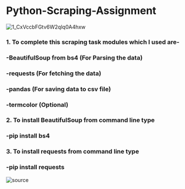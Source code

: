 # Python-Scraping-Assignment

![1_CxVccbFGtv6W2qlq0A4hxw](https://user-images.githubusercontent.com/68494604/115964366-cb779080-a541-11eb-99de-53305572a892.png)

### 1. To complete this scraping task modules which I used are-

### -BeautifulSoup from bs4 (For Parsing the data)

### -requests (For fetching the data)

### -pandas (For saving data to csv file)

### -termcolor (Optional)


### 2. To install BeautifulSoup from command line type 

### -pip install bs4

### 3. To install requests from command line type 

### -pip install requests

![source](https://user-images.githubusercontent.com/68494604/94645884-950ac780-030a-11eb-9c8f-40d9740fc6ad.gif)
